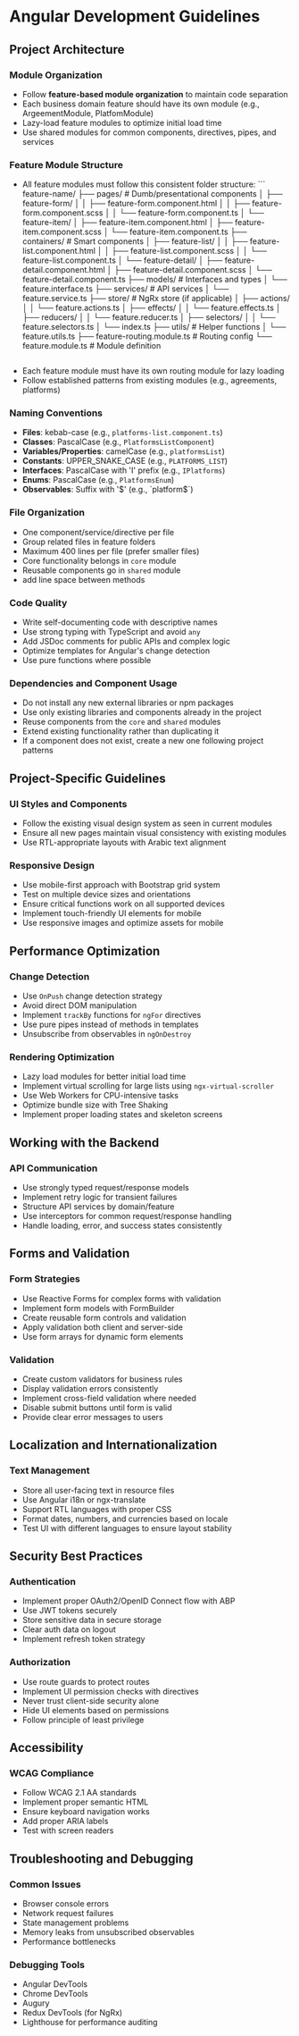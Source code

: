 # Angular Development Guidelines

## Project Architecture

### Module Organization
- Follow **feature-based module organization** to maintain code separation
- Each business domain feature should have its own module (e.g., ArgeementModule, PlatfomModule)
- Lazy-load feature modules to optimize initial load time
- Use shared modules for common components, directives, pipes, and services

### Feature Module Structure
- All feature modules must follow this consistent folder structure:  ```
  feature-name/
  ├── pages/                     # Dumb/presentational components
  │   ├── feature-form/
  │   │   ├── feature-form.component.html
  │   │   ├── feature-form.component.scss
  │   │   └── feature-form.component.ts
  │   └── feature-item/
  │       ├── feature-item.component.html
  │       ├── feature-item.component.scss
  │       └── feature-item.component.ts
  ├── containers/                     # Smart components
  │   ├── feature-list/
  │   │   ├── feature-list.component.html
  │   │   ├── feature-list.component.scss
  │   │   └── feature-list.component.ts
  │   └── feature-detail/
  │       ├── feature-detail.component.html
  │       ├── feature-detail.component.scss
  │       └── feature-detail.component.ts
  ├── models/                         # Interfaces and types
  │   └── feature.interface.ts
  ├── services/                       # API services
  │   └── feature.service.ts
  ├── store/                          # NgRx store (if applicable)
  │   ├── actions/
  │   │   └── feature.actions.ts
  │   ├── effects/
  │   │   └── feature.effects.ts
  │   ├── reducers/
  │   │   └── feature.reducer.ts
  │   ├── selectors/
  │   │   └── feature.selectors.ts
  │   └── index.ts
  ├── utils/                          # Helper functions
  │   └── feature.utils.ts
  ├── feature-routing.module.ts       # Routing config
  └── feature.module.ts               # Module definition
  ```
- Each feature module must have its own routing module for lazy loading
- Follow established patterns from existing modules (e.g., agreements, platforms)


### Naming Conventions
- **Files**: kebab-case (e.g., `platforms-list.component.ts`)
- **Classes**: PascalCase (e.g., `PlatformsListComponent`)
- **Variables/Properties**: camelCase (e.g., `platformsList`)
- **Constants**: UPPER_SNAKE_CASE (e.g., `PLATFORMS_LIST`)
- **Interfaces**: PascalCase with 'I' prefix (e.g., `IPlatforms`)
- **Enums**: PascalCase (e.g., `PlatformsEnum`)
- **Observables**: Suffix with '$' (e.g., `platform$`)


### File Organization
- One component/service/directive per file
- Group related files in feature folders
- Maximum 400 lines per file (prefer smaller files)
- Core functionality belongs in `core` module
- Reusable components go in `shared` module
- add line space between methods

### Code Quality
- Write self-documenting code with descriptive names
- Use strong typing with TypeScript and avoid `any`
- Add JSDoc comments for public APIs and complex logic
- Optimize templates for Angular's change detection
- Use pure functions where possible

### Dependencies and Component Usage
- Do not install any new external libraries or npm packages
- Use only existing libraries and components already in the project
- Reuse components from the `core` and `shared` modules
- Extend existing functionality rather than duplicating it
- If a component does not exist, create a new one following project patterns


## Project-Specific Guidelines

### UI Styles and Components
- Follow the existing visual design system as seen in current modules
- Ensure all new pages maintain visual consistency with existing modules
- Use RTL-appropriate layouts with Arabic text alignment

### Responsive Design
- Use mobile-first approach with Bootstrap grid system
- Test on multiple device sizes and orientations
- Ensure critical functions work on all supported devices
- Implement touch-friendly UI elements for mobile
- Use responsive images and optimize assets for mobile


## Performance Optimization

### Change Detection
- Use `OnPush` change detection strategy
- Avoid direct DOM manipulation
- Implement `trackBy` functions for `ngFor` directives
- Use pure pipes instead of methods in templates
- Unsubscribe from observables in `ngOnDestroy`

### Rendering Optimization
- Lazy load modules for better initial load time
- Implement virtual scrolling for large lists using `ngx-virtual-scroller`
- Use Web Workers for CPU-intensive tasks
- Optimize bundle size with Tree Shaking
- Implement proper loading states and skeleton screens


## Working with the Backend

### API Communication
- Use strongly typed request/response models
- Implement retry logic for transient failures
- Structure API services by domain/feature
- Use interceptors for common request/response handling
- Handle loading, error, and success states consistently


## Forms and Validation

### Form Strategies
- Use Reactive Forms for complex forms with validation
- Implement form models with FormBuilder
- Create reusable form controls and validation
- Apply validation both client and server-side
- Use form arrays for dynamic form elements

### Validation
- Create custom validators for business rules
- Display validation errors consistently
- Implement cross-field validation where needed
- Disable submit buttons until form is valid
- Provide clear error messages to users


## Localization and Internationalization

### Text Management
- Store all user-facing text in resource files
- Use Angular i18n or ngx-translate
- Support RTL languages with proper CSS
- Format dates, numbers, and currencies based on locale
- Test UI with different languages to ensure layout stability


## Security Best Practices

### Authentication
- Implement proper OAuth2/OpenID Connect flow with ABP
- Use JWT tokens securely
- Store sensitive data in secure storage
- Clear auth data on logout
- Implement refresh token strategy

### Authorization
- Use route guards to protect routes
- Implement UI permission checks with directives
- Never trust client-side security alone
- Hide UI elements based on permissions
- Follow principle of least privilege


## Accessibility

### WCAG Compliance
- Follow WCAG 2.1 AA standards
- Implement proper semantic HTML
- Ensure keyboard navigation works
- Add proper ARIA labels
- Test with screen readers


## Troubleshooting and Debugging

### Common Issues
- Browser console errors
- Network request failures
- State management problems
- Memory leaks from unsubscribed observables
- Performance bottlenecks

### Debugging Tools
- Angular DevTools
- Chrome DevTools
- Augury
- Redux DevTools (for NgRx)
- Lighthouse for performance auditing